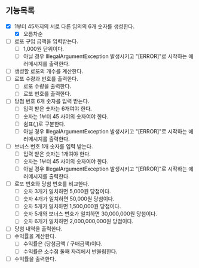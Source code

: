 ## 기능목록

- [X] 1부터 45까지의 서로 다른 임의의 6개 숫자를 생성한다.
  - [X] 오름차순
- [ ] 로또 구입 금액을 입력받는다.
  - [ ] 1,000원 단위이다.
  - [ ] 아닐 경우 IllegalArgumentException 발생시키고 "[ERROR]"로 시작하는 에러메시지를 출력한다.
- [ ] 생성할 로또의 개수를 계산한다.
- [ ] 로또 수량과 번호를 출력한다.
    - [ ] 로또 수량을 출력한다.
    - [ ] 로또 번호를 출력한다.
- [ ] 당첨 번호 6개 숫자를 입력 받는다.
  - [ ] 입력 받은 숫자는 6개여야 한다. 
  - [ ] 숫자는 1부터 45 사이의 숫자여야 한다.
  - [ ] 쉼표(,)로 구분한다.
  - [ ] 아닐 경우 IllegalArgumentException 발생시키고 "[ERROR]"로 시작하는 에러메시지를 출력한다.
- [ ] 보너스 번호 1개 숫자를 입력 받는다.
  - [ ] 입력 받은 숫자는 1개여야 한다.
  - [ ] 숫자는 1부터 45 사이의 숫자여야 한다.
  - [ ] 아닐 경우 IllegalArgumentException 발생시키고 "[ERROR]"로 시작하는 에러메시지를 출력한다.
- [ ] 로또 번호와 당첨 번호를 비교한다.
  - [ ] 숫자 3개가 일치하면 5,000원 당첨이다.
  - [ ] 숫자 4개가 일치하면 50,000원 당첨이다.
  - [ ] 숫자 5개가 일치하면 1,500,000원 당첨이다.
  - [ ] 숫자 5개와 보너스 번호가 일치하면 30,000,000원 당첨이다.
  - [ ] 숫자 6개가 일치하면 2,000,000,000원 당첨이다.
- [ ] 당첨 내역을 출력한다.
- [ ] 수익률을 계산한다.
  - [ ] 수익률은 (당첨금액 / 구매금액)이다.
  - [ ] 수익률은 소수점 둘째 자리에서 반올림한다.
- [ ] 수익률을 출력한다.